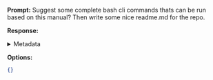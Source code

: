 **Prompt:**
Suggest some complete bash cli commands thats can be run based on this manual? Then write some nice readme.md for the repo.

**Response:**


<details><summary>Metadata</summary>

- Duration: 832 ms
- Datetime: 2024-01-11T20:47:44.671702
- Model: dolphin-2.5-mixtral-8x7b

</details>

**Options:**
```json
{}
```

